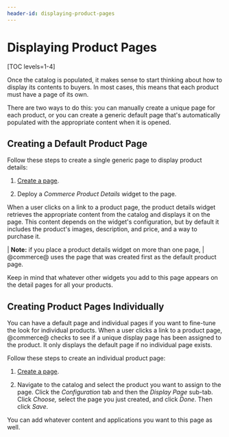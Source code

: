 ```yaml
---
header-id: displaying-product-pages
---
```


# Displaying Product Pages

[TOC levels=1-4]

Once the catalog is populated, it makes sense to start thinking about how to
display its contents to buyers. In most cases, this means that each product must
have a page of its own.

There are two ways to do this: you can manually create a unique page for each
product, or you can create a generic default page that's automatically populated
with the appropriate content when it is opened.

## Creating a Default Product Page

Follow these steps to create a single generic page to display product details:

1.  [Create a page](/discover/portal/-/knowledge_base/7-1/creating-and-managing-pages).

2.  Deploy a *Commerce Product Details* widget to the page.

When a user clicks on a link to a product page, the product details widget
retrieves the appropriate content from the catalog and displays it on the page.
This content depends on the widget's configuration, but by default it includes
the product's images, description, and price, and a way to purchase it.

| **Note:** if you place a product details widget on more than one page,
| @commerce@ uses the page that was created first as the default product page.

Keep in mind that whatever other widgets you add to this page appears on the
detail pages for all your products. 

## Creating Product Pages Individually

You can have a default page and individual pages if you want to fine-tune the
look for individual products. When a user clicks a link to a product page,
@commerce@ checks to see if a unique display page has been assigned to the
product. It only displays the default page if no individual page exists.

Follow these steps to create an individual product page:

1.  [Create a page](/discover/portal/-/knowledge_base/7-1/creating-and-managing-pages).

2.  Navigate to the catalog and select the product you want to assign to the
    page. Click the *Configuration* tab and then the *Display Page* sub-tab.
    Click *Choose,* select the page you just created, and click *Done*. Then
    click *Save*.

You can add whatever content and applications you want to this page as well. 
